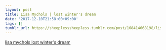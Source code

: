 ```yaml
---
layout: post
title: Lisa Mychols | lost winter's dream
date: '2017-12-10T21:58:00+09:00'
tags: []
tumblr_url: https://sheeplesssheepless.tumblr.com/post/168414668198/lisa-mychols-lost-winters-dream
---
```

[lisa mychols lost winter's dream](https://g.co/kgs/UqPx2o)  
